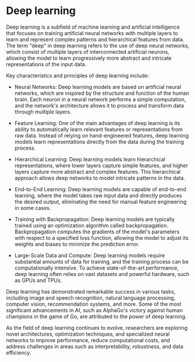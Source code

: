 # Deep learning

Deep learning is a subfield of machine learning and artificial intelligence that focuses on training artificial neural networks with multiple layers to learn and represent complex patterns and hierarchical features from data. The term "deep" in deep learning refers to the use of deep neural networks, which consist of multiple layers of interconnected artificial neurons, allowing the model to learn progressively more abstract and intricate representations of the input data.

Key characteristics and principles of deep learning include:

* Neural Networks: Deep learning models are based on artificial neural networks, which are inspired by the structure and function of the human brain. Each neuron in a neural network performs a simple computation, and the network's architecture allows it to process and transform data through multiple layers.

* Feature Learning: One of the main advantages of deep learning is its ability to automatically learn relevant features or representations from raw data. Instead of relying on hand-engineered features, deep learning models learn representations directly from the data during the training process.

* Hierarchical Learning: Deep learning models learn hierarchical representations, where lower layers capture simple features, and higher layers capture more abstract and complex features. This hierarchical approach allows deep networks to model intricate patterns in the data.

* End-to-End Learning: Deep learning models are capable of end-to-end learning, where the model takes raw input data and directly produces the desired output, eliminating the need for manual feature engineering in some cases.

* Training with Backpropagation: Deep learning models are typically trained using an optimization algorithm called backpropagation. Backpropagation computes the gradients of the model's parameters with respect to a specified loss function, allowing the model to adjust its weights and biases to minimize the prediction error.

* Large-Scale Data and Compute: Deep learning models require substantial amounts of data for training, and the training process can be computationally intensive. To achieve state-of-the-art performance, deep learning often relies on vast datasets and powerful hardware, such as GPUs and TPUs.

Deep learning has demonstrated remarkable success in various tasks, including image and speech recognition, natural language processing, computer vision, recommendation systems, and more. Some of the most significant advancements in AI, such as AlphaGo's victory against human champions in the game of Go, are attributed to the power of deep learning.

As the field of deep learning continues to evolve, researchers are exploring novel architectures, optimization techniques, and specialized neural networks to improve performance, reduce computational costs, and address challenges in areas such as interpretability, robustness, and data efficiency.